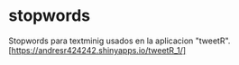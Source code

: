 # stopwords
Stopwords para textminig usados en la aplicacion "tweetR".
[https://andresr424242.shinyapps.io/tweetR_1/]

